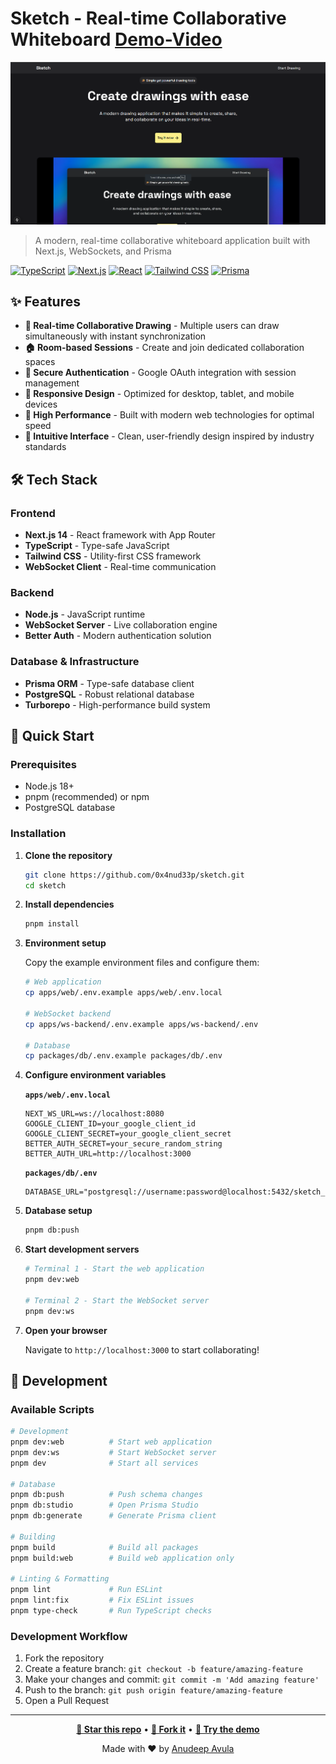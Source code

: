 # Sketch - Real-time Collaborative Whiteboard [Demo-Video](https://youtu.be/nqh0m3Ls2YE)

<div align="center">
  <img src="./apps/web/public/images/home.png" alt="Landing Page" width="full">
</div>

> A modern, real-time collaborative whiteboard application built with Next.js, WebSockets, and Prisma

[![TypeScript](https://img.shields.io/badge/TypeScript-007ACC?style=for-the-badge&logo=typescript&logoColor=white)](https://www.typescriptlang.org/)
[![Next.js](https://img.shields.io/badge/Next.js-000000?style=for-the-badge&logo=nextdotjs&logoColor=white)](https://nextjs.org/)
[![React](https://img.shields.io/badge/React-20232A?style=for-the-badge&logo=react&logoColor=61DAFB)](https://reactjs.org/)
[![Tailwind CSS](https://img.shields.io/badge/Tailwind_CSS-38B2AC?style=for-the-badge&logo=tailwind-css&logoColor=white)](https://tailwindcss.com/)
[![Prisma](https://img.shields.io/badge/Prisma-3982CE?style=for-the-badge&logo=Prisma&logoColor=white)](https://www.prisma.io/)

## ✨ Features

- **🎨 Real-time Collaborative Drawing** - Multiple users can draw simultaneously with instant synchronization
- **🏠 Room-based Sessions** - Create and join dedicated collaboration spaces
- **🔐 Secure Authentication** - Google OAuth integration with session management
- **📱 Responsive Design** - Optimized for desktop, tablet, and mobile devices
- **🚀 High Performance** - Built with modern web technologies for optimal speed
- **🎯 Intuitive Interface** - Clean, user-friendly design inspired by industry standards

## 🛠️ Tech Stack

### Frontend
- **Next.js 14** - React framework with App Router
- **TypeScript** - Type-safe JavaScript
- **Tailwind CSS** - Utility-first CSS framework
- **WebSocket Client** - Real-time communication

### Backend
- **Node.js** - JavaScript runtime
- **WebSocket Server** - Live collaboration engine
- **Better Auth** - Modern authentication solution

### Database & Infrastructure
- **Prisma ORM** - Type-safe database client
- **PostgreSQL** - Robust relational database
- **Turborepo** - High-performance build system

## 🚀 Quick Start

### Prerequisites

- Node.js 18+ 
- pnpm (recommended) or npm
- PostgreSQL database

### Installation

1. **Clone the repository**
   ```bash
   git clone https://github.com/0x4nud33p/sketch.git
   cd sketch
   ```

2. **Install dependencies**
   ```bash
   pnpm install
   ```

3. **Environment setup**
   
   Copy the example environment files and configure them:
   ```bash
   # Web application
   cp apps/web/.env.example apps/web/.env.local
   
   # WebSocket backend
   cp apps/ws-backend/.env.example apps/ws-backend/.env
   
   # Database
   cp packages/db/.env.example packages/db/.env
   ```

4. **Configure environment variables**

   **`apps/web/.env.local`**
   ```env
   NEXT_WS_URL=ws://localhost:8080
   GOOGLE_CLIENT_ID=your_google_client_id
   GOOGLE_CLIENT_SECRET=your_google_client_secret
   BETTER_AUTH_SECRET=your_secure_random_string
   BETTER_AUTH_URL=http://localhost:3000
   ```

   **`packages/db/.env`**
   ```env
   DATABASE_URL="postgresql://username:password@localhost:5432/sketch_db"
   ```

5. **Database setup**
   ```bash
   pnpm db:push
   ```

6. **Start development servers**
   ```bash
   # Terminal 1 - Start the web application
   pnpm dev:web
   
   # Terminal 2 - Start the WebSocket server
   pnpm dev:ws
   ```

7. **Open your browser**
   
   Navigate to `http://localhost:3000` to start collaborating!

## 🧪 Development

### Available Scripts

```bash
# Development
pnpm dev:web          # Start web application
pnpm dev:ws           # Start WebSocket server
pnpm dev              # Start all services

# Database
pnpm db:push          # Push schema changes
pnpm db:studio        # Open Prisma Studio
pnpm db:generate      # Generate Prisma client

# Building
pnpm build            # Build all packages
pnpm build:web        # Build web application only

# Linting & Formatting
pnpm lint             # Run ESLint
pnpm lint:fix         # Fix ESLint issues
pnpm type-check       # Run TypeScript checks
```

### Development Workflow

1. Fork the repository
2. Create a feature branch: `git checkout -b feature/amazing-feature`
3. Make your changes and commit: `git commit -m 'Add amazing feature'`
4. Push to the branch: `git push origin feature/amazing-feature`
5. Open a Pull Request

---

<div align="center">

**[🌟 Star this repo](https://github.com/0x4nud33p/sketch)** • **[🍴 Fork it](https://github.com/0x4nud33p/sketch/fork)** • **[📱 Try the demo](https://sketch-pji1og6kj-anudeep-avulas-projects.vercel.app)**

Made with ❤️ by [Anudeep Avula](https://github.com/0x4nud33p)

</div>
